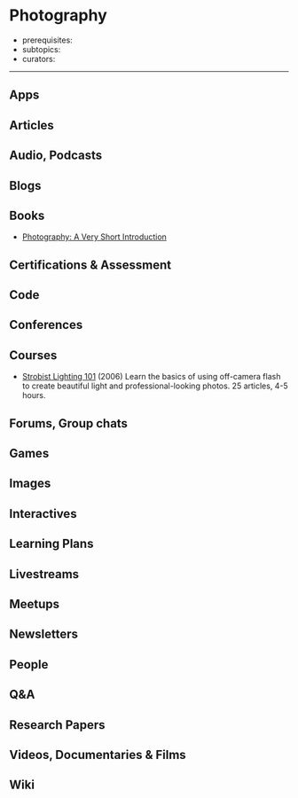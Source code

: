 # Photography

- prerequisites:
- subtopics:
- curators:

------

## Apps

## Articles

## Audio, Podcasts

## Blogs

## Books

- [Photography: A Very Short Introduction](http://www.veryshortintroductions.com/abstract/10.1093/actrade/9780192801647.001.0001/actrade-9780192801647?rskey=sBHDD5&result=455)

## Certifications & Assessment

## Code

## Conferences

## Courses

- [Strobist Lighting 101](https://strobist.blogspot.com/2006/03/lighting-101.html) (2006) Learn the basics of using off-camera flash to create beautiful light and professional-looking photos. 25 articles, 4-5 hours.

## Forums, Group chats

## Games

## Images

## Interactives

## Learning Plans

## Livestreams

## Meetups

## Newsletters

## People

## Q&A

## Research Papers

## Videos, Documentaries & Films

## Wiki
